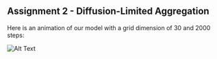 ## Assignment 2 - Diffusion-Limited Aggregation 

Here is an animation of our model with a grid dimension of 30 and 2000 steps:

![Alt Text](/2/dla.gif)